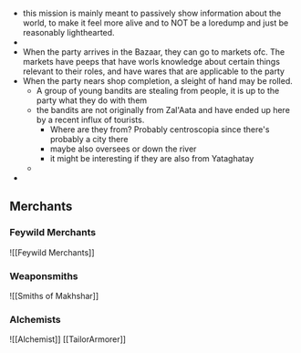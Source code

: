 - this mission is mainly meant to passively show information about the world, to make it feel more alive and to NOT be a loredump and just be reasonably lighthearted.
- 
- When the party arrives in the Bazaar, they can go to markets ofc. The markets have peeps that have worls knowledge about certain things relevant to their roles, and have wares that are applicable to the party
- When the party nears shop completion, a sleight of hand may be rolled.
	- A group of young bandits are stealing from people, it is up to the party what they do with them
	- the bandits are not originally from Zal'Aata and have ended up here by a recent influx of tourists.
		- Where are they from? Probably centroscopia since there's probably a city there
		- maybe also oversees or down the river
		- it might be interesting if they are also from Yataghatay
	- 
- 

## Merchants
### Feywild Merchants
![[Feywild Merchants]]

### Weaponsmiths
 ![[Smiths of Makhshar]]
 
### Alchemists
 
 ![[Alchemist]]
[[TailorArmorer]]
